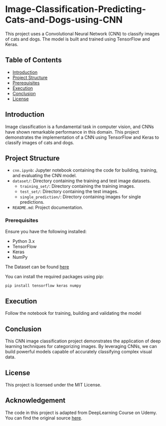 # Image-Classification-Predicting-Cats-and-Dogs-using-CNN

This project uses a Convolutional Neural Network (CNN) to classify images of cats and dogs. The model is built and trained using TensorFlow and Keras.

## Table of Contents

- [Introduction](#introduction)
- [Project Structure](#Project-Structure)
- [Prerequisites](#Prerequisites)
- [Execution](#Execution)
- [Conclusion](#conclusion)
- [License](#license)

## Introduction

Image classification is a fundamental task in computer vision, and CNNs have shown remarkable performance in this domain. This project demonstrates the implementation of a CNN using TensorFlow and Keras to classify images of cats and dogs.

## Project Structure

- `cnn.ipynb`: Jupyter notebook containing the code for building, training, and evaluating the CNN model.
- `dataset/`: Directory containing the training and test image datasets.
  - `training_set/`: Directory containing the training images.
  - `test_set/`: Directory containing the test images.
  - `single_prediction/`: Directory containing images for single predictions.
- `README.md`: Project documentation.

### Prerequisites

Ensure you have the following installed:

- Python 3.x
- TensorFlow
- Keras
- NumPy

The Dataset can be found [here](<https://drive.google.com/file/d/1hurM76D-chgGUIQDhdcas_Fgvx7OSLvx/view?usp=sharing>)

You can install the required packages using pip:

```bash
pip install tensorflow keras numpy
```
## Execution

Follow the notebook for training, building and validating the model

## Conclusion
This CNN image classification project demonstrates the application of deep learning techniques for categorizing images. By leveraging CNNs, we can build powerful models capable of accurately classifying complex visual data.

## License
This project is licensed under the MIT License.

## Acknowledgement
The code in this project is adapted from DeepLearning Course on Udemy. You can find the original source [here](<https://www.udemy.com/course/deeplearning/?couponCode=ST21MT61124>).

